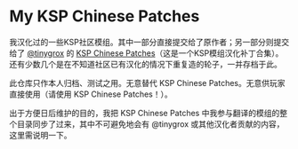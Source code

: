 # My KSP Chinese Patches

我汉化过的一些KSP社区模组。其中一部分直接提交给了原作者；另一部分则提交给了 [@tinygrox](https://github.com/tinygrox) 的 [KSP Chinese Patches](https://github.com/tinygrox/KSP_Chinese_Patches)（这是一个KSP模组汉化补丁合集）。还有少数几个是在不知道社区已有汉化的情况下重复造的轮子，一并存档于此。

此仓库只作本人归档、测试之用。无意替代 KSP Chinese Patches。无意供玩家直接使用（请使用 KSP Chinese Patches！）。

出于方便日后维护的目的，我把 KSP Chinese Patches 中我参与翻译的模组的整个目录同步了过来，其中不可避免地会有 @tinygrox 或其他汉化者贡献的内容，这里需说明一下。
